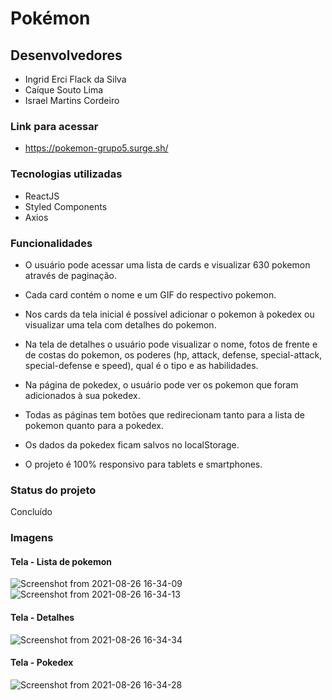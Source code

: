 # Pokémon

## Desenvolvedores

- Ingrid Erci Flack da Silva
- Caíque Souto Lima
- Israel Martins Cordeiro

### Link para acessar

- https://pokemon-grupo5.surge.sh/

### Tecnologias utilizadas

- ReactJS
- Styled Components
- Axios

### Funcionalidades

- O usuário pode acessar uma lista de cards e visualizar 630 pokemon através de paginação.

- Cada card contém o nome e um GIF do respectivo pokemon.

- Nos cards da tela inicial é possível adicionar o pokemon à pokedex ou visualizar uma tela com detalhes do pokemon.

- Na tela de detalhes o usuário pode visualizar o nome, fotos de frente e de costas do pokemon, os poderes (hp, attack, defense, special-attack, special-defense e speed), qual é o tipo e as habilidades.

- Na página de pokedex, o usuário pode ver os pokemon que foram adicionados à sua pokedex.

- Todas as páginas tem botões que redirecionam tanto para a lista de pokemon quanto para a pokedex.

- Os dados da pokedex ficam salvos no localStorage.

- O projeto é 100% responsivo para tablets e smartphones.

### Status do projeto

Concluído

### Imagens

#### Tela - Lista de pokemon


![Screenshot from 2021-08-26 16-34-09](https://user-images.githubusercontent.com/8032317/131024921-18e7a898-da50-40e0-8521-b330bd38fe4b.png)
![Screenshot from 2021-08-26 16-34-13](https://user-images.githubusercontent.com/8032317/131024963-895057a4-8f1f-477f-b4d5-878e2c6568da.png)

#### Tela - Detalhes

![Screenshot from 2021-08-26 16-34-34](https://user-images.githubusercontent.com/8032317/131024984-0680acb1-c4be-4ced-869d-1f1b5eb7176f.png)


#### Tela - Pokedex

![Screenshot from 2021-08-26 16-34-28](https://user-images.githubusercontent.com/8032317/131025007-9babe7df-e439-4060-a14d-d3a69a9177c6.png)

